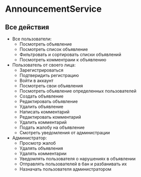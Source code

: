 # AnnouncementService

## Все действия
- Все пользователи:
    - Посмотреть объявление
    * Посмотреть список объявление
    * Фильтровать и сортировать списки объявлений
    - Посмотреть комментраии к объявлению
- Пользователь от своего лица:
    * Зарегистрироваться
    * Подтверидить регистрацию
    * Войти в аккаунт
    - Посмотреть свои объявления
    - Посмотреть объявление определенных пользователей
    * Создать объявление
    - Редактировать объявление
    - Удалить объявление
    - Написать комментарий
    - Редактировать комментарий
    - Удалить комментарий
    - Подать жалобу на объявление
    - Смотреть уведомления от администрации
- Администратор:
    - Просмотр жалоб
    - Удалять объявления
    - Удалять комментарии
    - Уведомлять пользователя о нарушениях в объявлении
    - Отправлять пользователей в бан и разбанивать их
    - Назначать пользователя администратором

